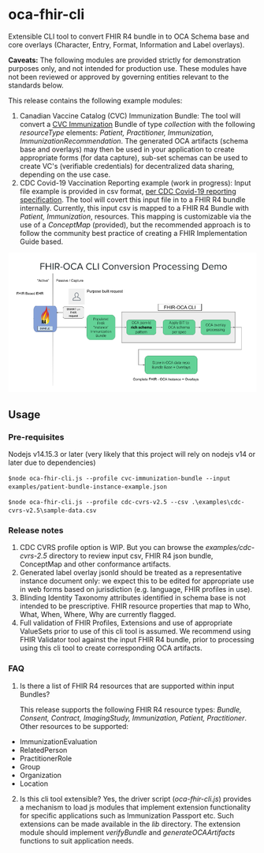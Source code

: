 # oca-fhir-cli
Extensible CLI tool to convert FHIR R4 bundle in to OCA Schema base and core overlays (Character, Entry, Format, Information and Label overlays). 

**Caveats:** The following modules are provided strictly for demonstration purposes only, and not intended for production use. These modules have not been reviewed or approved by governing entities relevant to the standards below.

This release contains the following example modules:
1. Canadian Vaccine Catalog (CVC) Immunization Bundle: The tool will convert a [CVC Immunization](https://cvc.canimmunize.ca/en/home) Bundle of type *collection* with the following *resourceType* elements: *Patient, Practitioner, Immunization, ImmunizationRecommendation*. The generated OCA artifacts (schema base and overlays) may then be used in your application to create appropriate forms (for data capture), sub-set schemas can be used to create VC's (verifiable credentials) for decentralized data sharing, depending on the use case.
2. CDC Covid-19 Vaccination Reporting example (work in progress): Input file example is provided in csv format, [per CDC Covid-19 reporting specification](https://www.cdc.gov/vaccines/covid-19/reporting/requirements/index.html). The tool will covert this input file in to a FHIR R4 bundle internally. Currently, this input csv is mapped to a FHIR R4 Bundle with *Patient, Immunization*, resources. This mapping is customizable via the use of a *ConceptMap* (provided), but the recommended approach is to follow the community best practice of creating a FHIR Implementation Guide based.


![oca-fhir-cli usage scenario](doc/images/FHIR-OCA-Processing-011221.png)

## Usage

### Pre-requisites
Nodejs v14.15.3 or later (very likely that this project will rely on nodejs v14 or later due to dependencies)


`$node oca-fhir-cli.js --profile cvc-immunization-bundle --input examples/patient-bundle-instance-example.json`

`$node oca-fhir-cli.js --profile cdc-cvrs-v2.5 --csv .\examples\cdc-cvrs-v2.5\sample-data.csv`



### Release notes
1. CDC CVRS profile option is WIP. But you can browse the *examples/cdc-cvrs-2.5* directory to review input csv, FHIR R4 json bundle, ConceptMap and other conformance artifacts.
2. Generated label overlay jsonld should be treated as a representative instance document only: we expect this to be edited for appropriate use in web forms based on jurisdiction (e.g. language, FHIR profiles in use).
3. Blinding Identity Taxonomy attributes identified in schema base is not intended to be prescriptive. FHIR resource properties that map to Who, What, When, Where, Why are currently flagged.
4. Full validation of FHIR Profiles, Extensions and use of appropriate ValueSets prior to use of this cli tool is assumed. We recommend using FHIR Validator tool against the input FHIR R4 bundle, prior to processing using this cli tool to create corresponding OCA artifacts.


### FAQ
1. Is there a list of FHIR R4 resources that are supported within input Bundles?

   This release supports the following FHIR R4 resource types: *Bundle, Consent, Contract, ImagingStudy, Immunization, Patient, Practitioner*.
   Other resources to be supported: 
- ImmunizationEvaluation
- RelatedPerson
- PractitionerRole
- Group
- Organization
- Location

2. Is this cli tool extensible?
 Yes, the driver script (*oca-fhir-cli.js*) provides a mechanism to load js modules that implement extension functionality for specific applications such as Immunization Passport etc. Such extensions can be made available in the *lib* directory. The extension module should implement *verifyBundle* and *generateOCAArtifacts* functions to suit application needs.
